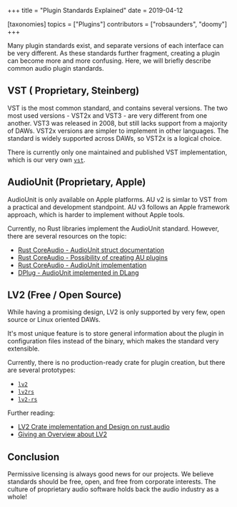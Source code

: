 +++
title = "Plugin Standards Explained"
date = 2019-04-12

[taxonomies]
topics = ["Plugins"]
contributors = ["robsaunders", "doomy"]
+++

Many plugin standards exist, and separate versions of each interface can be very different.  As these standards further fragment, creating a plugin can become more and more confusing. Here, we will briefly describe common audio plugin standards.

## VST ( Proprietary, Steinberg)
VST is the most common standard, and contains several versions.
The two most used versions - VST2x and VST3 - are very different from one another.  VST3 was released in 2008, but still lacks support from a majority of DAWs.  VST2x versions are simpler to implement in other languages.  The standard is widely supported across DAWs, so VST2x is a logical choice.

There is currently only one maintained and published VST implementation, which is our very own [`vst`](https://crates.io/crates/vst).

## AudioUnit (Proprietary, Apple)
AudioUnit is only available on Apple platforms. AU v2 is simlar to VST from a practical and development standpoint.  AU v3 follows an Apple framework approach, which is harder to implement without Apple tools.

Currently, no Rust libraries implement the AudioUnit standard. However, there are several resources on the topic:

- [Rust CoreAudio - AudioUnit struct documentation](http://rustaudio.github.io/coreaudio-rs/coreaudio/audio_unit/struct.AudioUnit.html)
- [Rust CoreAudio - Possibility of creating AU plugins](https://github.com/RustAudio/coreaudio-rs/issues/52)
- [Rust CoreAudio - AudioUnit implementation](https://github.com/RustAudio/coreaudio-rs/blob/master/src/audio_unit/mod.rs)
- [DPlug - AudioUnit implemented in DLang](https://github.com/AuburnSounds/Dplug/tree/master/au/dplug/au)

## LV2 (Free / Open Source)
While having a promising design, LV2 is only supported by very few, open source or Linux oriented DAWs.

It's most unique feature is to store general information about the plugin in configuration files instead of the binary, which makes the standard very extensible.

Currently, there is no production-ready crate for plugin creation, but there are several prototypes:

- [`lv2`](https://crates.io/crates/lv2)
- [`lv2rs`](https://crates.io/crates/lv2rs)
- [`lv2-rs`](https://gitlab.com/prokopyl/lv2-rs)

Further reading:
- [LV2 Crate implementation and Design on rust.audio](http://rust-audio.discourse.group/t/lv2-crate-implementation-and-design/71/2)
- [Giving an Overview about LV2](http://rust-audio.discourse.group/t/giving-an-overview-about-lv2/70/11)

## Conclusion
Permissive licensing is always good news for our projects. We believe standards should be free, open, and free from corporate interests.  The culture of proprietary audio software holds back the audio industry as a whole! 
